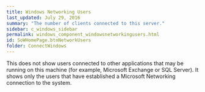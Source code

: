 ```yaml
---
title: Windows Networking Users
last_updated: July 29, 2016
summary: "The number of clients connected to this server."
sidebar: c_windows_sidebar
permalink: windows_component_windowsnetworkingusers.html
id: SoWHomePage.btnNetworkUsers
folder: ConnectWindows
---
```




This does not show users connected to other applications that may be running on this machine (for example, Microsoft Exchange or SQL Server). It shows only the users that have established a Microsoft Networking connection to the system.
